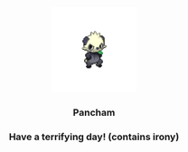 <p align="center">
    <img src="https://raw.githubusercontent.com/PokeAPI/sprites/master/sprites/pokemon/674.png" width="150" height="150">
</p>
<h3 align="center"> <b>Pancham</b></h3>
<h3 align="center">Have a terrifying day! (contains irony)</h3>
